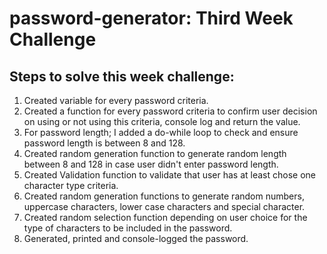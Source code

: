# password-generator: Third Week Challenge

## Steps to solve this week challenge:
 1. Created variable for every password criteria. 
 2. Created a function for every password criteria to confirm user decision on using or not using this criteria, console log and return the value.
 3. For password length; I added a do-while loop to check and ensure password length is between 8 and 128.
 4. Created random generation function to generate random length between 8 and 128 in case user didn't enter password length.
 5. Created Validation function to validate that user has at least chose one character type criteria.
 6. Created  random generation functions to generate random numbers, uppercase characters, lower case characters and special character.
 7. Created random selection function depending on user choice for the type of characters to be included in the password.
 8. Generated, printed and console-logged the password.
